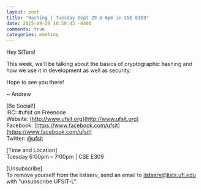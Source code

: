 ```yaml
---
layout: post
title: "Hashing | Tuesday Sept 29 @ 6pm in CSE E309"
date: 2015-09-29 10:50:43 -0400
comments: true
categories: meeting
---
```


Hey SITers!

This week, we'll be talking about the basics of cryptographic hashing and how we use it in development as well as security.

<!-- MORE -->

Hope to see you there!

~ Andrew

[Be Social!]  
IRC: #ufsit on Freenode  
Website: [http://www.ufsit.org](http://www.ufsit.org)  
Facebook: [https://www.facebook.com/ufsit](https://www.facebook.com/ufsit)  
Twitter: [@ufsit](https://twitter.com/andrewuf)  

[Time and Location]  
Tuesday 6:00pm – 7:00pm | CSE E309

[Unsubscribe]  
To remove yourself from the listserv, send an email to listserv@lists.ufl.edu with "unsubscribe UFSIT-L".
